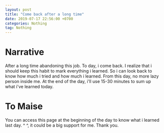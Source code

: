```yaml
---
layout: post
title: "Come back after a long time"
date: 2019-07-17 22:56:00 +0700
categories: Nothing
tag: Nothing
---
```


# Narrative
After a long time abandoning this job. To day, i come back.
I realize that i should keep this habit to mark everything i learned. 
So i can look back to know how much i tried and how much i learned.
From this day, no more lazy person inside me.
At the end of the day, i'll use 15-30 minutes to sum up what i've learned today.
 
# To Maise
You can access this page at the beginning of the day to know what i learned last day.
^ ^, it could be a big support for me. Thank you.